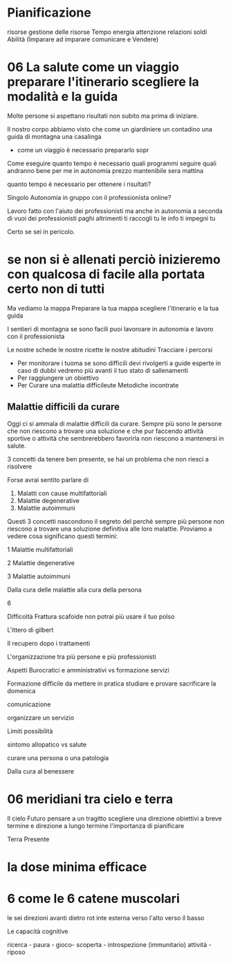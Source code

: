 
# Pianificazione

risorse gestione delle risorse Tempo energia attenzione relazioni soldi Abilità (Imparare ad imparare comunicare e Vendere)
# 06 La salute come un viaggio preparare l'itinerario scegliere la modalità e la guida

Molte persone si aspettano risultati non subito ma prima di iniziare.

Il nostro corpo abbiamo visto che come 
un giardiniere un contadino una guida di montagna una casalinga 
- come un viaggio è necessario prepararlo 
sopr

Come eseguire quanto tempo è necessario quali programmi seguire quali andranno bene per me 
in autonomia prezzo mantenibile sera mattina

quanto tempo è necessario per ottenere i risultati?


Singolo Autonomia in gruppo con il professionista online?

Lavoro fatto con l'aiuto dei professionisti ma anche in autonomia a seconda di vuoi dei professionisti paghi altrimenti ti raccogli tu le info ti impegni tu

Certo se sei in pericolo.



# se non si è allenati perciò inizieremo con qualcosa di facile alla portata certo non di tutti 

Ma vediamo la mappa 
Preparare la tua mappa scegliere l'itinerario e la tua guida


I sentieri di montagna se sono facili puoi lavoroare in autonomia e lavoro con il professionista

Le nostre schede 
le nostre ricette 
le nostre abitudini
Tracciare i percorsi





- Per monitorare i tuoma se sono difficili devi rivolgerti a guide esperte in caso di dubbi vedremo più avanti il tuo stato di sallenamenti 
- Per raggiungere un obiettivo
- Per Curare una malattia difficileute 
Metodiche incontrate 


## Malattie difficili da curare

Oggi ci si ammala di malattie difficili da curare. Sempre più sono le persone che non riescono a trovare una soluzione e che pur faccendo attività sportive o attività che sembrerebbero favorirla non riescono a mantenersi  in salute.

 3 concetti da tenere ben presente, se hai un problema che non riesci a risolvere

Forse avrai sentito parlare di 

 1. Malatti con cause multifattoriali  
 2. Malattie degenerative 
 3. Malattie autoimmuni

Questi 3 concetti nascondono il segreto del perchè sempre più persone non riescono a trovare una soluzione definitiva alle loro malattie. 
Proviamo a vedere cosa significano questi termini:

 1 Malattie multifattoriali

 2 Malattie degenerative

 3 Malattie autoimmuni


 Dalla cura delle malattie alla cura della persona 

6 


Difficoltà 
Frattura scafoide non potrai più usare il tuo polso

L'ittero di gilbert

Il recupero dopo i trattamenti

L'organizzazione tra più persone e più professionisti

Aspetti Burocratici e amministrativi vs formazione servizi

Formazione difficile da mettere in pratica studiare e provare sacrificare la domenica

comunicazione

organizzare un servizio

Limiti possibilità

sintomo allopatico vs salute

curare una persona o una patologia 

Dalla cura al benessere 

# 06 meridiani tra cielo e terra

Il cielo Futuro pensare a un tragitto scegliere una direzione obiettivi a breve termine e direzione a lungo termine l'importanza di pianificare


Terra Presente

# la dose minima efficace

# 6 come le 6 catene muscolari 

le sei direzioni avanti dietro rot inte esterna verso l'alto verso il basso

Le capacità cognitive

ricerca - paura - gioco-  scoperta - introspezione (immunitario) attività - riposo

<!--stackedit_data:
eyJoaXN0b3J5IjpbLTE3MDc3ODgyMjAsLTQ5NDIxMTg5OSwyMz
MwMTQ0MDIsLTEzNjc1NTQzODksLTcwMzM2OTc3MCwtMTg2NDYy
MTcwNSwtNTExOTM2NTkyLC0xNDYwMDQ0NTYzLDc3MDY1NjE5Ny
wxNDY4MjIxNjA2XX0=
-->